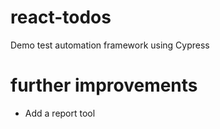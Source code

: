 # react-todos
Demo test automation framework using Cypress



# further improvements
- Add a report tool
